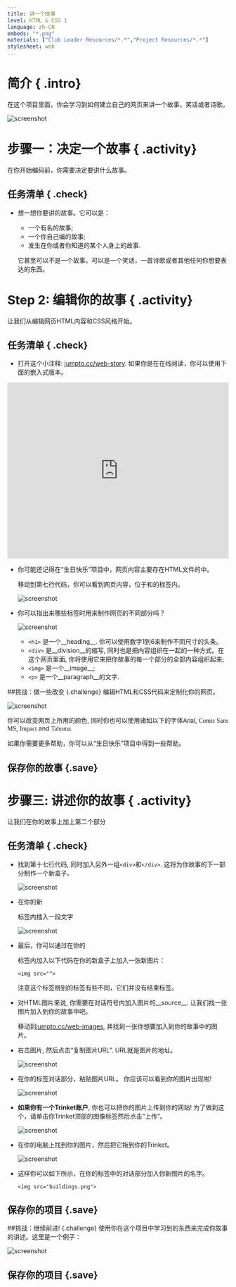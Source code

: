 ```yaml
---
title: 讲一个故事
level: HTML & CSS 1
language: zh-CN
embeds: "*.png"
materials: ["Club Leader Resources/*.*","Project Resources/*.*"]
stylesheet: web
...
```


# 简介 { .intro}

在这个项目里面，你会学习到如何建立自己的网页来讲一个故事，笑话或者诗歌。

![screenshot](story-final.png)

# 步骤一：决定一个故事 { .activity}

在你开始编码前，你需要决定要讲什么故事。

## 任务清单 { .check}

+ 想一想你要讲的故事。它可以是：
	+ 一个有名的故事;
	+ 一个你自己编的故事;
	+ 发生在你或者你知道的某个人身上的故事.

	它甚至可以不是一个故事。可以是一个笑话，一首诗歌或者其他任何你想要表达的东西。

# Step 2: 编辑你的故事 { .activity}

让我们从编辑网页HTML内容和CSS风格开始。

## 任务清单 { .check}

+ 打开这个小注释: <a href="http://jumpto.cc/web-story" target="_blank">jumpto.cc/web-story</a>. 如果你是在在线阅读，你可以使用下面的嵌入式版本。

<div class="trinket">
	<iframe src="https://trinket.io/embed/html/8083cfebb3" width="100%" height="400" frameborder="0" marginwidth="0" marginheight="0" allowfullscreen>
	</iframe>
</div>

+ 你可能还记得在“生日快乐”项目中，网页内容主要存在HTML文件的<body>中。

	移动到第七行代码，你可以看到网页内容，位于<body>和</body>的标签内。

	![screenshot](story-html.png)

+ 你可以指出来哪些标签时用来制作网页的不同部分吗？

	![screenshot](story-elements.png)

	+ `<h1>` 是一个__heading__. 你可以使用数字1到6来制作不同尺寸的头条。
	+ `<div>` 是__division__的缩写, 同时也是把内容组织在一起的一种方式。在这个网页里面, 你将使用它来把你故事的每一个部分的全部内容组织起来;
	+ `<img>` 是一个__image__;
	+ `<p>` 是一个__paragraph__的文字.

##挑战：做一些改变 {.challenge}
编辑HTML和CSS代码来定制化你的网页。

![screenshot](story-changes.png)

你可以改变网页上所用的颜色, 同时你也可以使用诸如以下的字体<span style="font-family: Arial;">Arial</span>, <span style="font-family: Comic Sans MS;">Comic Sans MS</span>, <span style="font-family: Impact;">Impact</span> and <span style="font-family: Tahoma;">Tahoma</span>.

如果你需要更多帮助，你可以从“生日快乐”项目中得到一些帮助。

## 保存你的故事 {.save}

# 步骤三: 讲述你的故事 { .activity}

让我们在你的故事上加上第二个部分

## 任务清单 { .check}

+ 找到第十七行代码, 同时加入另外一组`<div>`和`</div>`. 这将为你故事的下一部分制作一个新盒子。

	![screenshot](story-div.png)

+ 在你的新<div>标签内插入一段文字

	![screenshot](story-paragraph.png)

+ 最后，你可以通过在你的<div>标签内加入以下代码在你的新盒子上加入一张新图片：

	```
	<img src="">
	```

	注意这个<img>标签根别的标签有些不同，它们并没有结束标签。 

+ 对HTML图片来说, 你需要在对话符号内加入图片的__source__. 让我们找一张图片加入到你的故事中吧。

	移动到<a href="http://jumpto.cc/web-images" target="_blank">jumpto.cc/web-images</a>, 并找到一张你想要加入到你的故事中的图片。

+ 右击图片, 然后点击“复制图片URL”. URL就是图片的地址。

	![screenshot](story-url.png)

+ 在你的<img>标签对话部分，粘贴图片URL。 你应该可以看到你的图片出现啦!

	![screenshot](story-image.png)

+ __如果你有一个Trinket账户__, 你也可以把你的图片上传到你的网站! 为了做到这个，请单击你Trinket顶部的图像标签然后点击“上传”。

	![screenshot](story-upload.png)

+ 在你的电脑上找到你的图片，然后把它拖到你的Trinket。

	![screenshot](story-drag.png)

+ 这样你可以如下所示，在你的<img>标签中的对话部分加入你新图片的名字。

	```
	<img src="buildings.png">
	```

## 保存你的项目 {.save}

##挑战：继续前进! {.challenge}
使用你在这个项目中学习到的东西来完成你故事的讲述。这里是一个例子：

![screenshot](story-final.png)

## 保存你的项目 {.save}
